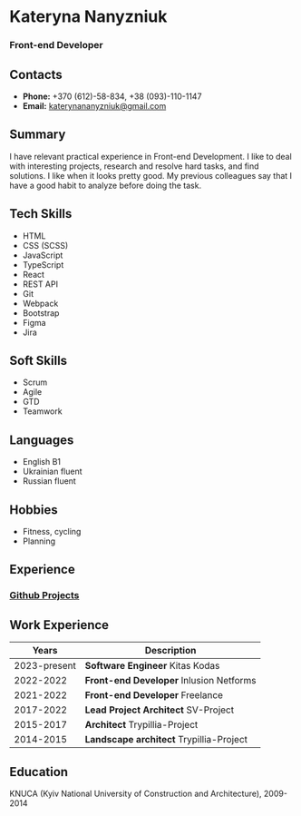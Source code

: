 # Kateryna Nanyzniuk
### Front-end Developer
## Contacts
 * **Phone:** +370 (612)-58-834, +38 (093)-110-1147
 * **Email:** katerynananyzniuk@gmail.com
## Summary
I have relevant practical experience in Front-end Development. I like to deal with interesting projects, research and resolve hard tasks, and find solutions. I like when it looks pretty good. My previous colleagues say that I have a good habit to analyze before doing the task.
## Tech Skills
* HTML
* CSS (SCSS)
* JavaScript
* TypeScript
* React
* REST API
* Git
* Webpack
* Bootstrap
* Figma
* Jira
## Soft Skills
* Scrum
* Agile
* GTD
* Teamwork
## Languages
* English B1
* Ukrainian fluent
* Russian fluent
## Hobbies
* Fitness, cycling
* Planning
## Experience
### [Github Projects](https://github.com/katerynananyzniuk?tab=repositories)
## Work Experience
**Years** | **Description**
------------ | ------------
2023-present | **Software Engineer** Kitas Kodas
2022-2022 | **Front-end Developer** Inlusion Netforms
2021-2022 | **Front-end Developer** Freelance
2017-2022 | **Lead Project Architect** SV-Project
2015-2017 | **Architect** Trypillia-Project
2014-2015 | **Landscape architect** Trypillia-Project
## Education
KNUCA (Kyiv National University of Construction and Architecture), 2009-2014
